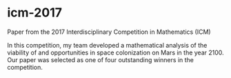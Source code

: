# icm-2017
Paper from the 2017 Interdisciplinary Competition in Mathematics (ICM)

In this competition, my team developed a mathematical analysis of the viability of and opportunities in space colonization on Mars in the year 2100. Our paper was selected as one of four outstanding winners in the competition.
